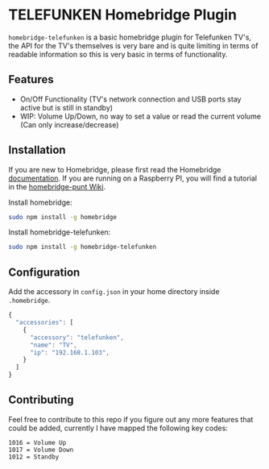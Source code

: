 # TELEFUNKEN Homebridge Plugin
`homebridge-telefunken` is a basic homebridge plugin for Telefunken TV's, the API for the TV's themselves is very bare and is quite limiting in terms of readable information so this is very basic in terms of functionality.

## Features

* On/Off Functionality (TV's network connection and USB ports stay active but is still in standby)
* WIP: Volume Up/Down, no way to set a value or read the current volume (Can only increase/decrease)


## Installation

If you are new to Homebridge, please first read the Homebridge [documentation](https://www.npmjs.com/package/homebridge).
If you are running on a Raspberry PI, you will find a tutorial in the [homebridge-punt Wiki](https://github.com/cflurin/homebridge-punt/wiki/Running-Homebridge-on-a-Raspberry-Pi).

Install homebridge:
```sh
sudo npm install -g homebridge
```

Install homebridge-telefunken:
```sh
sudo npm install -g homebridge-telefunken
```

## Configuration

Add the accessory in `config.json` in your home directory inside `.homebridge`.

```js
{
  "accessories": [
    {
      "accessory": "telefunken",
      "name": "TV",
      "ip": "192.168.1.103",
    }
  ]  
}
```

## Contributing
Feel free to contribute to this repo if you figure out any more features that could be added, currently I have mapped the following key codes:
```
1016 = Volume Up
1017 = Volume Down
1012 = Standby
```
